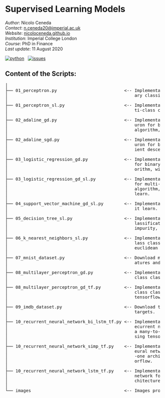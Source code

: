 # Supervised Learning Models

*Author*: Nicolo Ceneda \
*Contact*: n.ceneda20@imperial.ac.uk \
*Website*: [nicoloceneda.github.io](https://nicoloceneda.github.io/) \
*Institution*: Imperial College London \
*Course*: PhD in Finance \
*Last update*: 11 August 2020

<!-- buttons -->
<p align="left">
    <a href="https://www.python.org/">
        <img src="https://img.shields.io/badge/python-v3-brightgreen.svg"
            alt="python"></a> &nbsp;
    <a href="https://github.com/nicoloceneda/Python-edu/graphs/commit-activity">
        <img src="https://img.shields.io/badge/Maintained%3F-yes-brightgreen.svg"
            alt="issues"></a> &nbsp;
</p>

## Content of the Scripts:
<pre>
│
├── 01_perceptron.py                          <-- Implementation of a single layer perceptron for bin-
│                                                 ary classification.
│
├── 01_perceptron_sl.py                       <-- Implementation of a single layer perceptron for mul-
│                                                 ti-class classification via scikit-learn.
│
├── 02_adaline_gd.py                          <-- Implementation of a single layer adaptive linear ne-
│                                                 uron for binary classification, via gradient descent 
│                                                 algorithm, with standardized features.
│
├── 02_adaline_sgd.py                         <-- Implementation of a single layer adaptive linear ne-
│                                                 uron for binary classification, via stochastic grad-
│                                                 ient descent algorithm, with standardized features.      
│
├── 03_logistic_regression_gd.py              <-- Implementation of a single layer logistic regression
│                                                 for binary classification, via gradient descent alg-
│                                                 orithm, with standardized features.                      
│
├── 03_logistic_regression_gd_sl.py           <-- Implementation of a single layer logistic regression 
│                                                 for multi-class classification, via gradient descent 
│                                                 algorithm, with standardized features, using scikit-
│                                                 learn.
│
├── 04_support_vector_machine_gd_sl.py        <-- Implementation of a support vector machine via scik- 
│                                                 it learn. 
│                                                
├── 05_decision_tree_sl.py                    <-- Implementation of a decision tree for multi-class c-
│                                                 lassification, with standardized features and gini
│                                                 impurity, using scikit-learn.
│                                              
├── 06_k_nearest_neighbors_sl.py              <-- Implementation of a k-nearest neighbors for multi-c-
│                                                 lass classification, with standardized features and 
│                                                 euclidean distance metric, using scikit-learn.
│                                                 
├── 07_mnist_dataset.py                       <-- Download mnist dataset and save the standardized fe-
│                                                 atures and class labels.
│                                                 
├── 08_multilayer_perceptron_gd.py            <-- Implementation of a multilayer perceptron for multi-
│                                                 class classification, with one hidden layer.
│                                                 
├── 08_multilayer_perceptron_gd_tf.py         <-- Implementation of a multilayer perceptron for multi-
│                                                 class classification, with two hidden layers, using 
│                                                 tensorflow.
│                                                 
├── 09_imdb_dataset.py                        <-- Download the imdb dataset and save the features and 
│                                                 targets.
│                                                 
├── 10_recurrent_neural_network_bi_lstm_tf.py <-- Implementation of a bidirectional lstm multilayer r-
│                                                 ecurrent neural network for sentiment analysis, with 
│                                                 a many-to-one architecture and two hidden layers, u-
│                                                 sing tensorflow.
│                                                
├── 10_recurrent_neural_network_simp_tf.py    <-- Implementation of a simple single layer recurrent n-
│                                                 eural network for sentiment analysis, with a many-to
│                                                 -one architecture and two hidden layers, using tens-
│                                                 orflow.
│                                                
├── 10_recurrent_neural_network_lstm_tf.py    <-- Implementation of a lstm multilayer recurrent neural 
│                                                 network for text generation, with a many-to-mani ar-
│                                                 chitecture and two hidden layers, using tensorflow.
│
└── images                                    <-- Images produced by the programs.

</pre>

